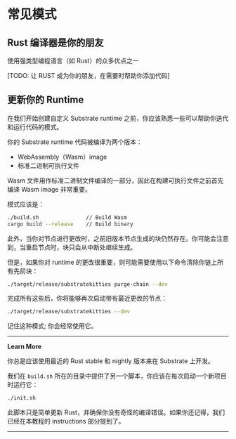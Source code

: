 # 常见模式

## Rust 编译器是你的朋友

使用强类型编程语言（如 Rust）的众多优点之一

[TODO: 让 RUST 成为你的朋友，在需要时帮助你添加代码]

## 更新你的 Runtime

在我们开始创建自定义 Substrate runtime 之前，你应该熟悉一些可以帮助你迭代和运行代码的模式。

你的 Substrate runtime 代码被编译为两个版本：

- WebAssembly（Wasm）image
- 标准二进制可执行文件

Wasm 文件用作标准二进制文件编译的一部分，因此在构建可执行文件之前首先编译 Wasm image 非常重要。

模式应该是：

```bash
./build.sh               // Build Wasm
cargo build --release    // Build binary
```

此外，当你对节点进行更改时，之前旧版本节点生成的块仍然存在。你可能会注意到，当重启节点时，块只会从中断处继续生成。

但是，如果你对 runtime 的更改很重要，则可能需要使用以下命令清除你链上所有先前块：

```bash
./target/release/substratekitties purge-chain --dev
```

完成所有这些后，你将能够再次启动带有最近更改的节点：

```bash
./target/release/substratekitties --dev
```

记住这种模式; 你会经常使用它。

---

**Learn More**

你总是应该使用最近的 Rust stable 和 nightly 版本来在 Substrate 上开发。

我们在 `build.sh` 所在的目录中提供了另一个脚本，你应该在每次启动一个新项目时运行它：

```bash
./init.sh
```

此脚本只是简单更新 Rust，并确保你没有奇怪的编译错误。如果你还记得，我们已经在本教程的 instructions 部分提到了。

---